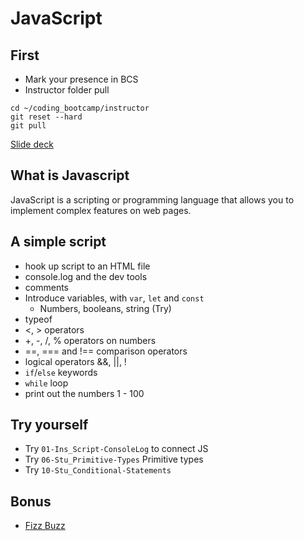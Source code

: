 # JavaScript

## First

- Mark your presence in BCS
- Instructor folder pull

```
cd ~/coding_bootcamp/instructor
git reset --hard
git pull
```

[Slide deck](https://docs.google.com/presentation/d/1pC6pzJY2NfLEOuvM7Ms2p9cHaNFkshCEb5_QtylBdF8/edit#slide=id.gf960e3e298_0_1768)

## What is Javascript

JavaScript is a scripting or programming language that allows you to implement complex features on web pages.

## A simple script

- hook up script to an HTML file
- console.log and the dev tools
- comments
- Introduce variables, with `var`, `let` and `const`
  - Numbers, booleans, string (Try)
- typeof
- <, > operators
- +, -, /, % operators on numbers
- ==, === and !== comparison operators
- logical operators &&, ||, !
- `if`/`else` keywords
- `while` loop
- print out the numbers 1 - 100

## Try yourself

- Try `01-Ins_Script-ConsoleLog` to connect JS
- Try `06-Stu_Primitive-Types` Primitive types
- Try `10-Stu_Conditional-Statements`

## Bonus

- [Fizz Buzz](https://www.hackerrank.com/challenges/fizzbuzz/problem)
